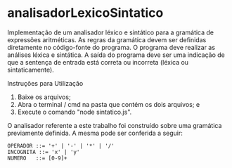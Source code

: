 # analisadorLexicoSintatico
Implementação de um analisador léxico e sintático para a gramática de expressões aritméticas.
As regras da gramática devem ser definidas diretamente no código-fonte do programa.
O programa deve realizar as análises léxica e sintática.
A saída do programa deve ser uma indicação de que a sentença de entrada está correta ou incorreta (léxica ou sintaticamente).

Instruções para Utilização
1. Baixe os arquivos;
2. Abra o terminal / cmd na pasta que contém os dois arquivos; e
3. Execute o comando "node sintatico.js".

O analisador referente a este trabalho foi construído sobre uma gramática previamente definida. A mesma pode ser conferida a seguir:

```E        ::= E OPERADOR E | E | '(' E ')' | INCOGNITA | NUMERO
OPERADOR ::= '+' | '-' | '*' | '/'
INCOGNITA ::= 'x' | 'y'
NUMERO   ::= [0-9]+
```
